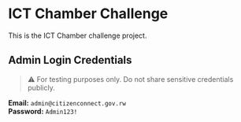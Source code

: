 # ICT Chamber Challenge

This is the ICT Chamber challenge project.

## Admin Login Credentials
> ⚠️ For testing purposes only. Do not share sensitive credentials publicly.

**Email:** `admin@citizenconnect.gov.rw`  
**Password:** `Admin123!`
